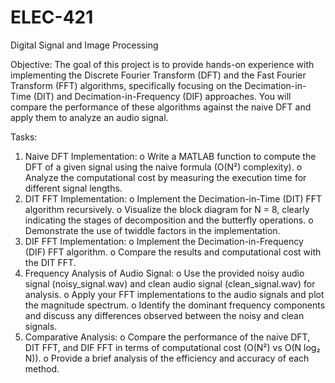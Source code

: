# ELEC-421
Digital Signal and Image Processing

Objective:
The goal of this project is to provide hands-on experience with implementing the Discrete Fourier Transform (DFT) and the Fast Fourier Transform (FFT) algorithms, specifically focusing on the Decimation-in-Time (DIT) and Decimation-in-Frequency (DIF) approaches. You will compare the performance of these algorithms against the naive DFT and apply them to analyze an audio signal.

Tasks:
1. Naive DFT Implementation:
  o Write a MATLAB function to compute the DFT of a given signal using the naive formula (O(N²) complexity).
  o Analyze the computational cost by measuring the execution time for different signal lengths.
2. DIT FFT Implementation:
  o Implement the Decimation-in-Time (DIT) FFT algorithm recursively.
  o Visualize the block diagram for N = 8, clearly indicating the stages of decomposition and the butterfly operations.
  o Demonstrate the use of twiddle factors in the implementation.
3. DIF FFT Implementation:
  o Implement the Decimation-in-Frequency (DIF) FFT algorithm.
  o Compare the results and computational cost with the DIT FFT.
4. Frequency Analysis of Audio Signal:
  o Use the provided noisy audio signal (noisy_signal.wav) and clean audio signal (clean_signal.wav) for analysis.
  o Apply your FFT implementations to the audio signals and plot the magnitude spectrum.
  o Identify the dominant frequency components and discuss any differences observed between the noisy and clean signals.
5. Comparative Analysis:
  o Compare the performance of the naive DFT, DIT FFT, and DIF FFT in terms of computational cost (O(N²) vs O(N log₂ N)).
  o Provide a brief analysis of the efficiency and accuracy of each method.
